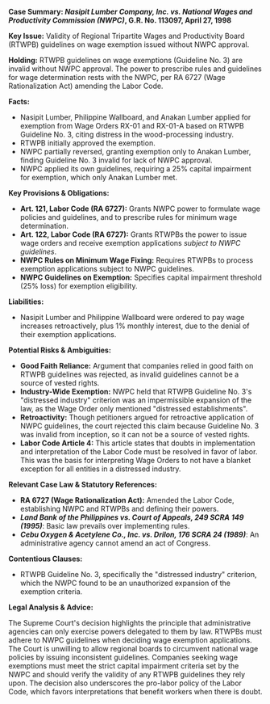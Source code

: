 **Case Summary: *Nasipit Lumber Company, Inc. vs. National Wages and Productivity Commission (NWPC)*, G.R. No. 113097, April 27, 1998**

**Key Issue:** Validity of Regional Tripartite Wages and Productivity Board (RTWPB) guidelines on wage exemption issued without NWPC approval.

**Holding:** RTWPB guidelines on wage exemptions (Guideline No. 3) are invalid without NWPC approval. The power to prescribe rules and guidelines for wage determination rests with the NWPC, per RA 6727 (Wage Rationalization Act) amending the Labor Code.

**Facts:**

*   Nasipit Lumber, Philippine Wallboard, and Anakan Lumber applied for exemption from Wage Orders RX-01 and RX-01-A based on RTWPB Guideline No. 3, citing distress in the wood-processing industry.
*   RTWPB initially approved the exemption.
*   NWPC partially reversed, granting exemption only to Anakan Lumber, finding Guideline No. 3 invalid for lack of NWPC approval.
*   NWPC applied its own guidelines, requiring a 25% capital impairment for exemption, which only Anakan Lumber met.

**Key Provisions & Obligations:**

*   **Art. 121, Labor Code (RA 6727):** Grants NWPC power to formulate wage policies and guidelines, and to prescribe rules for minimum wage determination.
*   **Art. 122, Labor Code (RA 6727):** Grants RTWPBs the power to issue wage orders and receive exemption applications *subject to NWPC guidelines*.
*   **NWPC Rules on Minimum Wage Fixing:** Requires RTWPBs to process exemption applications subject to NWPC guidelines.
*   **NWPC Guidelines on Exemption:** Specifies capital impairment threshold (25% loss) for exemption eligibility.

**Liabilities:**

*   Nasipit Lumber and Philippine Wallboard were ordered to pay wage increases retroactively, plus 1% monthly interest, due to the denial of their exemption applications.

**Potential Risks & Ambiguities:**

*   **Good Faith Reliance:** Argument that companies relied in good faith on RTWPB guidelines was rejected, as invalid guidelines cannot be a source of vested rights.
*   **Industry-Wide Exemption:** NWPC held that RTWPB Guideline No. 3's "distressed industry" criterion was an impermissible expansion of the law, as the Wage Order only mentioned "distressed establishments".
*   **Retroactivity:** Though petitioners argued for retroactive application of NWPC guidelines, the court rejected this claim because Guideline No. 3 was invalid from inception, so it can not be a source of vested rights.
*   **Labor Code Article 4:** This article states that doubts in implementation and interpretation of the Labor Code must be resolved in favor of labor. This was the basis for interpreting Wage Orders to not have a blanket exception for all entities in a distressed industry.

**Relevant Case Law & Statutory References:**

*   **RA 6727 (Wage Rationalization Act):** Amended the Labor Code, establishing NWPC and RTWPBs and defining their powers.
*   ***Land Bank of the Philippines vs. Court of Appeals, 249 SCRA 149 (1995)***: Basic law prevails over implementing rules.
*   ***Cebu Oxygen & Acetylene Co., Inc. vs. Drilon, 176 SCRA 24 (1989)***: An administrative agency cannot amend an act of Congress.

**Contentious Clauses:**

*   RTWPB Guideline No. 3, specifically the "distressed industry" criterion, which the NWPC found to be an unauthorized expansion of the exemption criteria.

**Legal Analysis & Advice:**

The Supreme Court's decision highlights the principle that administrative agencies can only exercise powers delegated to them by law.  RTWPBs must adhere to NWPC guidelines when deciding wage exemption applications. The Court is unwilling to allow regional boards to circumvent national wage policies by issuing inconsistent guidelines. Companies seeking wage exemptions must meet the strict capital impairment criteria set by the NWPC and should verify the validity of any RTWPB guidelines they rely upon. The decision also underscores the pro-labor policy of the Labor Code, which favors interpretations that benefit workers when there is doubt.
